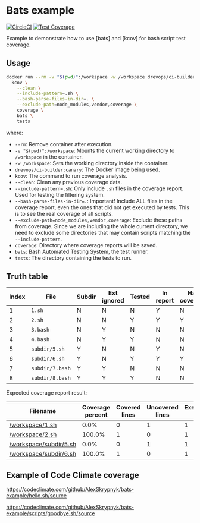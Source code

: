 # Bats example

[![CircleCI](https://circleci.com/gh/AlexSkrypnyk/bats-example.svg?style=shield)](https://circleci.com/gh/AlexSkrypnyk/bats-example)
[![Test Coverage](https://api.codeclimate.com/v1/badges/013eedfa4b4f19b771dc/test_coverage)](https://codeclimate.com/github/AlexSkrypnyk/bats-example/test_coverage)

Example to demonstrate how to use [bats] and [kcov] for bash script test
coverage.

## Usage

```bash
docker run --rm -v "$(pwd)":/workspace -w /workspace drevops/ci-builder:23.9.0 \
  kcov \
    --clean \
    --include-pattern=.sh \
    --bash-parse-files-in-dir=. \
    --exclude-path=node_modules,vendor,coverage \
    coverage \
    bats \
    tests
```

where:

- `--rm`: Remove container after execution.
- `-v "$(pwd)":/workspace`: Mounts the current working directory to `/workspace`
  in the container.
- `-w /workspace`: Sets the working directory inside the container.
- `drevops/ci-builder:canary`: The Docker image being used.
- `kcov`: The command to run coverage analysis.
- `--clean`: Clean any previous coverage data.
- `--include-pattern=.sh`: Only include `.sh` files in the coverage report. Used
  for testing the filtering system.
- `--bash-parse-files-in-dir=.`: Important! Include ALL files in the coverage
  report, even the ones that did not get executed by tests. This is to see the
  real coverage of all scripts.
- `--exclude-path=node_modules,vendor,coverage`: Exclude these paths from
  coverage. Since we are including the whole current directory, we need to
  exclude some directories that may contain scripts matching
  the `--include-pattern`.
- `coverage`: Directory where coverage reports will be saved.
- `bats`: Bash Automated Testing System, the test runner.
- `tests`: The directory containing the tests to run.

## Truth table

| Index | File            | Subdir | Ext ignored | Tested | In report | Has coverage |
|-------|-----------------|--------|-------------|--------|-----------|--------------|
| 1     | `1.sh`          | N      | N           | N      | Y         | N            |
| 2     | `2.sh`          | N      | N           | Y      | Y         | Y            |
| 3     | `3.bash`        | N      | Y           | N      | N         | N            |
| 4     | `4.bash`        | N      | Y           | Y      | N         | N            |
| 5     | `subdir/5.sh`   | Y      | N           | N      | Y         | N            |
| 6     | `subdir/6.sh`   | Y      | N           | Y      | Y         | Y            |
| 7     | `subdir/7.bash` | Y      | Y           | N      | N         | N            |
| 8     | `subdir/8.bash` | Y      | Y           | Y      | N         | N            |

Expected coverage report result:

| Filename                                     | Coverage percent | Covered lines | Uncovered lines | Executable lines |
|----------------------------------------------|------------------|---------------|-----------------|------------------|
| [/workspace/1.sh](1.sh.7b6efc43.html)        | 0.0%             | 0             | 1               | 1                |
| [/workspace/2.sh](2.sh.69db53ad.html)        | 100.0%           | 1             | 0               | 1                |
| [/workspace/subdir/5.sh](5.sh.9a2fa4aa.html) | 0.0%             | 0             | 1               | 1                |
| [/workspace/subdir/6.sh](6.sh.889a0b44.html) | 100.0%           | 1             | 0               | 1                |


## Example of Code Climate coverage

https://codeclimate.com/github/AlexSkrypnyk/bats-example/hello.sh/source

https://codeclimate.com/github/AlexSkrypnyk/bats-example/scripts/goodbye.sh/source
